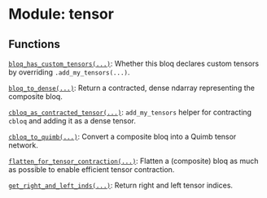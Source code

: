 # Module: tensor






## Functions

[`bloq_has_custom_tensors(...)`](../../qualtran/simulation/tensor/bloq_has_custom_tensors.md): Whether this bloq declares custom tensors by overriding `.add_my_tensors(...)`.

[`bloq_to_dense(...)`](../../qualtran/simulation/tensor/bloq_to_dense.md): Return a contracted, dense ndarray representing the composite bloq.

[`cbloq_as_contracted_tensor(...)`](../../qualtran/simulation/tensor/cbloq_as_contracted_tensor.md): `add_my_tensors` helper for contracting `cbloq` and adding it as a dense tensor.

[`cbloq_to_quimb(...)`](../../qualtran/simulation/tensor/cbloq_to_quimb.md): Convert a composite bloq into a Quimb tensor network.

[`flatten_for_tensor_contraction(...)`](../../qualtran/simulation/tensor/flatten_for_tensor_contraction.md): Flatten a (composite) bloq as much as possible to enable efficient tensor contraction.

[`get_right_and_left_inds(...)`](../../qualtran/simulation/tensor/get_right_and_left_inds.md): Return right and left tensor indices.

